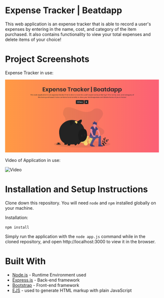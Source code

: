 # Expense Tracker | Beatdapp

This web application is an expense tracker that is able to record a user's expenses by entering in the name, cost, and category of the item purchased. It also contains functionality to view your total expenses and delete items of your choice!


# Project Screenshots

Expense Tracker in use:

![Home Page](https://github.com/RupinderN/BeatdappExpenseTracker/blob/master/public/assets/homepage.PNG)

Video of Application in use:

![Video]()


# Installation and Setup Instructions

Clone down this repository. You will need ```node``` and ```npm``` installed globally on your machine.

Installation:

```npm install```

Simply run the application with the ```node app.js``` command while in the cloned repository, and open http://localhost:3000 to view it in the browser.


# Built With

* [Node.js](https://nodejs.org/en/) - Runtime Environment used
* [Express.js](https://expressjs.com/) - Back-end framework
* [Bootstrap](https://getbootstrap.com/) - Front-end framework
* [EJS](https://ejs.co/) - used to generate HTML markup with plain JavaScript